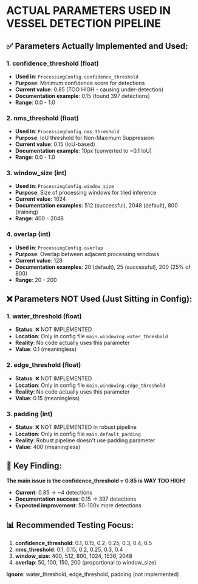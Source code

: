 # ACTUAL PARAMETERS USED IN VESSEL DETECTION PIPELINE

## ✅ Parameters Actually Implemented and Used:

### 1. **confidence_threshold** (float)
- **Used in**: `ProcessingConfig.confidence_threshold`
- **Purpose**: Minimum confidence score for detections
- **Current value**: 0.85 (TOO HIGH - causing under-detection)
- **Documentation example**: 0.15 (found 397 detections)
- **Range**: 0.0 - 1.0

### 2. **nms_threshold** (float) 
- **Used in**: `ProcessingConfig.nms_threshold`
- **Purpose**: IoU threshold for Non-Maximum Suppression
- **Current value**: 0.15 (IoU-based)
- **Documentation example**: 10px (converted to ~0.1 IoU)
- **Range**: 0.0 - 1.0

### 3. **window_size** (int)
- **Used in**: `ProcessingConfig.window_size`
- **Purpose**: Size of processing windows for tiled inference
- **Current value**: 1024
- **Documentation examples**: 512 (successful), 2048 (default), 800 (training)
- **Range**: 400 - 2048

### 4. **overlap** (int)
- **Used in**: `ProcessingConfig.overlap`
- **Purpose**: Overlap between adjacent processing windows
- **Current value**: 128
- **Documentation examples**: 20 (default), 25 (successful), 200 (25% of 800)
- **Range**: 20 - 200

## ❌ Parameters NOT Used (Just Sitting in Config):

### 1. **water_threshold** (float)
- **Status**: ❌ NOT IMPLEMENTED
- **Location**: Only in config file `main.windowing.water_threshold`
- **Reality**: No code actually uses this parameter
- **Value**: 0.1 (meaningless)

### 2. **edge_threshold** (float)
- **Status**: ❌ NOT IMPLEMENTED  
- **Location**: Only in config file `main.windowing.edge_threshold`
- **Reality**: No code actually uses this parameter
- **Value**: 0.15 (meaningless)

### 3. **padding** (int)
- **Status**: ❌ NOT IMPLEMENTED in robust pipeline
- **Location**: Only in config file `main.default_padding`
- **Reality**: Robust pipeline doesn't use padding parameter
- **Value**: 400 (meaningless)

## 🎯 Key Finding:

**The main issue is the confidence_threshold = 0.85 is WAY TOO HIGH!**

- **Current**: 0.85 → ~4 detections
- **Documentation success**: 0.15 → 397 detections  
- **Expected improvement**: 50-100x more detections

## 📊 Recommended Testing Focus:

1. **confidence_threshold**: 0.1, 0.15, 0.2, 0.25, 0.3, 0.4, 0.5
2. **nms_threshold**: 0.1, 0.15, 0.2, 0.25, 0.3, 0.4
3. **window_size**: 400, 512, 800, 1024, 1536, 2048
4. **overlap**: 50, 100, 150, 200 (proportional to window_size)

**Ignore**: water_threshold, edge_threshold, padding (not implemented)
